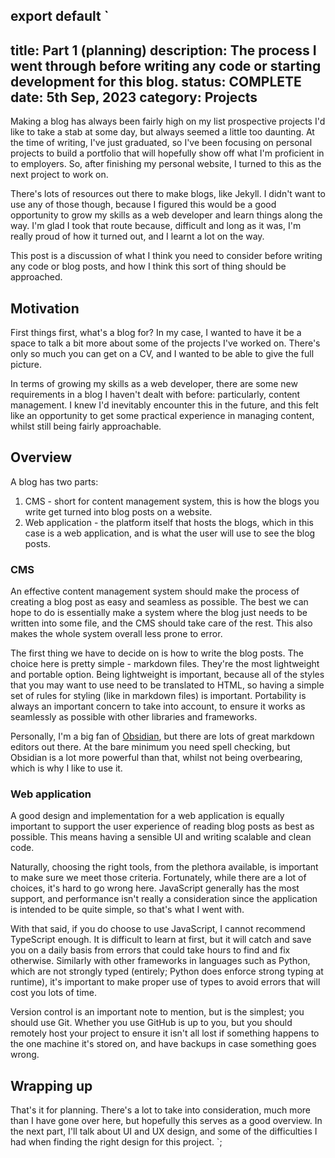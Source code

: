 export default `
---
title: Part 1 (planning)
description: The process I went through before writing any code or starting development for this blog.
status: COMPLETE
date: 5th Sep, 2023
category: Projects
---
Making a blog has always been fairly high on my list prospective projects I'd like to take a stab at some day, but always seemed a little too daunting. At the time of writing, I've just graduated, so I've been focusing on personal projects to build a portfolio that will hopefully show off what I'm proficient in to employers. So, after finishing my personal website, I turned to this as the next project to work on.

There's lots of resources out there to make blogs, like Jekyll. I didn't want to use any of those though, because I figured this would be a good opportunity to grow my skills as a web developer and learn things along the way. I'm glad I took that route because, difficult and long as it was, I'm really proud of how it turned out, and I learnt a lot on the way.

This post is a discussion of what I think you need to consider before writing any code or blog posts, and how I think this sort of thing should be approached.

## Motivation

First things first, what's a blog for? In my case, I wanted to have it be a space to talk a bit more about some of the projects I've worked on. There's only so much you can get on a CV, and I wanted to be able to give the full picture.

In terms of growing my skills as a web developer, there are some new requirements in a blog I haven't dealt with before: particularly, content management. I knew I'd inevitably encounter this in the future, and this felt like an opportunity to get some practical experience in managing content, whilst still being fairly approachable.

## Overview

A blog has two parts: 
1. CMS - short for content management system, this is how the blogs you write get turned into blog posts on a website.
2. Web application - the platform itself that hosts the blogs, which in this case is a web application, and is what the user will use to see the blog posts.

### CMS

An effective content management system should make the process of creating a blog post as easy and seamless as possible. The best we can hope to do is essentially make a system where the blog just needs to be written into some file, and the CMS should take care of the rest. This also makes the whole system overall less prone to error.

The first thing we have to decide on is how to write the blog posts. The choice here is pretty simple - markdown files. They're the most lightweight and portable option. Being lightweight is important, because all of the styles that you may want to use need to be translated to HTML, so having a simple set of rules for styling (like in markdown files) is important. Portability is always an important concern to take into account, to ensure it works as seamlessly as possible with other libraries and frameworks.

Personally, I'm a big fan of [Obsidian](https://obsidian.md/), but there are lots of great markdown editors out there. At the bare minimum you need spell checking, but Obsidian is a lot more powerful than that, whilst not being overbearing, which is why I like to use it.

### Web application

A good design and implementation for a web application is equally important to support the user experience of reading blog posts as best as possible. This means having a sensible UI and writing scalable and clean code.

Naturally, choosing the right tools, from the plethora available, is important to make sure we meet those criteria. Fortunately, while there are a lot of choices, it's hard to go wrong here. JavaScript generally has the most support, and performance isn't really a consideration since the application is intended to be quite simple, so that's what I went with.

With that said, if you do choose to use JavaScript, I cannot recommend TypeScript enough. It is difficult to learn at first, but it will catch and save you on a daily basis from errors that could take hours to find and fix otherwise. Similarly with other frameworks in languages such as Python, which are not strongly typed (entirely; Python does enforce strong typing at runtime), it's important to make proper use of types to avoid errors that will cost you lots of time.

Version control is an important note to mention, but is the simplest; you should use Git. Whether you use GitHub is up to you, but you should remotely host your project to ensure it isn't all lost if something happens to the one machine it's stored on, and have backups in case something goes wrong.
## Wrapping up

That's it for planning. There's a lot to take into consideration, much more than I have gone over here, but hopefully this serves as a good overview. In the next part, I'll talk about UI and UX design, and some of the difficulties I had when finding the right design for this project.
`;